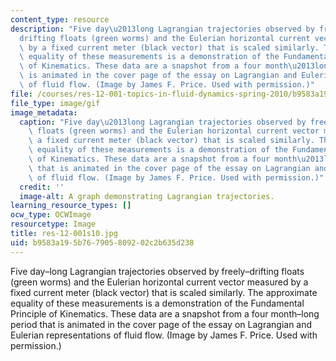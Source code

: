 ```yaml
---
content_type: resource
description: "Five day\u2013long Lagrangian trajectories observed by freely\u2013\
  drifting floats (green worms) and the Eulerian horizontal current vector measured\
  \ by a fixed current meter (black vector) that is scaled similarly. The approximate\
  \ equality of these measurements is a demonstration of the Fundamental Principle\
  \ of Kinematics. These data are a snapshot from a four month\u2013long period that\
  \ is animated in the cover page of the essay on Lagrangian and Eulerian representations\
  \ of fluid flow. (Image by James F. Price. Used with permission.)"
file: /courses/res-12-001-topics-in-fluid-dynamics-spring-2010/b9583a195b767905809202c2b635d238_res-12-001s10.jpg
file_type: image/gif
image_metadata:
  caption: "Five day\u2013long Lagrangian trajectories observed by freely\u2013drifting\
    \ floats (green worms) and the Eulerian horizontal current vector measured by\
    \ a fixed current meter (black vector) that is scaled similarly. The approximate\
    \ equality of these measurements is a demonstration of the Fundamental Principle\
    \ of Kinematics. These data are a snapshot from a four month\u2013long period\
    \ that is animated in the cover page of the essay on Lagrangian and Eulerian representations\
    \ of fluid flow. (Image by James F. Price. Used with permission.)"
  credit: ''
  image-alt: A graph demonstrating Lagrangian trajectories.
learning_resource_types: []
ocw_type: OCWImage
resourcetype: Image
title: res-12-001s10.jpg
uid: b9583a19-5b76-7905-8092-02c2b635d238
---
```

Five day–long Lagrangian trajectories observed by freely–drifting floats (green worms) and the Eulerian horizontal current vector measured by a fixed current meter (black vector) that is scaled similarly. The approximate equality of these measurements is a demonstration of the Fundamental Principle of Kinematics. These data are a snapshot from a four month–long period that is animated in the cover page of the essay on Lagrangian and Eulerian representations of fluid flow. (Image by James F. Price. Used with permission.)

